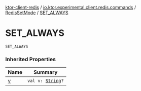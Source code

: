 [ktor-client-redis](../../index.md) / [io.ktor.experimental.client.redis.commands](../index.md) / [RedisSetMode](index.md) / [SET_ALWAYS](./-s-e-t_-a-l-w-a-y-s.md)

# SET_ALWAYS

`SET_ALWAYS`

### Inherited Properties

| Name | Summary |
|---|---|
| [v](v.md) | `val v: `[`String`](https://kotlinlang.org/api/latest/jvm/stdlib/kotlin/-string/index.html)`?` |
